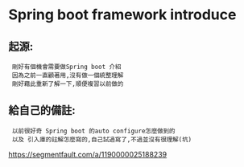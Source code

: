 # Spring boot framework introduce
## 起源:
     剛好有個機會需要做Spring boot 介紹
     因為之前一直顧著用,沒有做一個統整理解
     剛好藉此重新了解一下,順便複習以前做的

## 給自己的備註:
     以前很好奇 Spring boot 的auto configure怎麼做到的
     以及 引入庫的註解怎麼寫的,自己試過寫了,不過並沒有很理解(坑)
https://segmentfault.com/a/1190000025188239